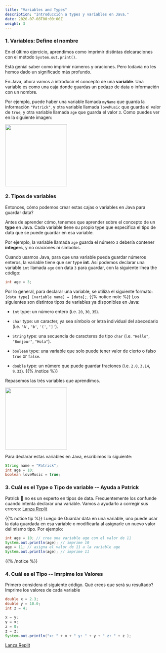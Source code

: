 ```yaml
---
title: "Variables and Types"
description: "Introducción a types y variables en Java."
date: 2020-07-08T00:00:00Z
weight: 3
---
```


### 1. Variables: Define el nombre
En el último ejercicio, aprendimos como imprimir distintas delcaraciones con el método `System.out.print()`. 

Está genial saber como imprimir números y oraciones. Pero todavía no les hemos dado un significado más profundo.

En Java, ahora vamos a introducir el concepto de una <b>variable</b>. Una variable es como una caja donde guardas un pedazo de data o información con un nombre.

Por ejemplo, puede haber una variable llamada  `myName` que guarda la información `"Patrick"`, y otra variable llamada `loveMusic` que guarda el valor de `true`, y otra variable llamada `age` que guarda el valor `3`. Como puedes ver en la siguiente imagen:

<img src="../images/variable.png" height="200"/> 

### 2. Tipos de variables

Entonces, cómo podemos crear estas cajas o variables en Java para guardar data?

Antes de aprender cómo, tenemos que aprender sobre el concepto de un <b>type</b> en Java. Cada variable tiene su propio type que especifica el tipo de data que se puede guardar en esa variable.

Por ejemplo, la variable llamada `age` guarda el número `3` debería contener <b>integers</b>, y no oraciones ni símbolos. 

Cuando usamos Java, para que una variable pueda guardar números enteros, la variable tiene que ser type <b>int</b>. Así podemos declarar una variable `int` llamada `age` con data `3` para guardar, con la siguiente línea the código:
```java
int age = 3;
```

Por lo general, para declarar una variable, se utiliza el siguiente formato: `[data type] [variable name] = [data];`.
{{% notice note %}}
Los siguientes son distintos tipos de variables ya disponibles en Java:

- `int` type: un número entero (i.e. `20`, `30`, `35`).

- `char` type: un caracter, ya sea símbolo or letra individual del abecedario (i.e. `'A'`, `'b'`, `'('`, `']'`). 

- `String` type: una secuencia de caracteres de tipo `char` (i.e. `"Hello"`, `"Bonjour"`, `"Hola"`).

- `boolean` type: una variable que solo puede tener valor de cierto o falso `true` or `false`.

- `double` type: un número que puede guardar fraciones (i.e. `2.0`, `3.14`, `9.33`).
{{% /notice %}}

Repasemos las trés variables que aprendimos. 

<img src="../images/dataType.png" height="200"/> 

Para declarar estas variables en Java, escribimos lo siguiente:
```java
String name = "Patrick";
int age = 10;
boolean loveMusic = true;
```

### 3. Cuál es el Type o Tipo de variable -- Ayuda a Patrick
Patrick 🐥 no es un experto en tipos de data. Frecuentemente los confunde cuando intenta declarar una variable. Vamos a ayudarlo a corregir sus errores:
<a class="my-2 mx-4 btn btn-info" href="https://replit.com/@nuevofoundation/JavaBasicosDataType" target="_blank">Lanza Replit</a>

{{% notice tip %}}
Luego de Guardar data en una variable, uno puede usar la data guardada en esa variable o modificarla al asignarle un nuevo valor del mismo tipo. Por ejemplo:

```java
int age = 10; // crea una variable age con el valor de 11
System.out.println(age); // imprime 10
age = 11; // asigna el valor de 11 a la variable age
System.out.println(age); // imprime 11
```
{{% /notice %}}

### 4. Cuál es el Tipo -- Imrpime los Valores 
Primero considera el siguiente código. Qué crees que será su resultado? Imprime los valores de cada variable 

```java
double x = 2.3;
double y = 10.0;
int z = 4;

x = y;
y = x;
z = 0;
z = z;
System.out.println("x: " + x + " y: " + y + " z: " + z );
```
<a class="my-2 mx-4 btn btn-info" href="https://replit.com/@nuevofoundation/JavaBasicosVariable" target="_blank">Lanza Replit</a>
